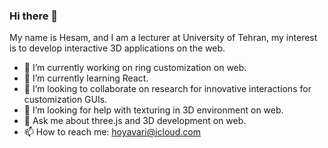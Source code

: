 ### Hi there 👋
  My name is Hesam, and I am a lecturer at University of Tehran, my interest is to develop interactive 3D applications on the web.
- 🔭 I’m currently working on ring customization on web.
- 🌱 I’m currently learning React.
- 👯 I’m looking to collaborate on research for innovative interactions for customization GUIs.
- 🤔 I’m looking for help with texturing in 3D environment on web.
- 💬 Ask me about three.js and 3D development on web.
- 📫 How to reach me: hoyavari@icloud.com
